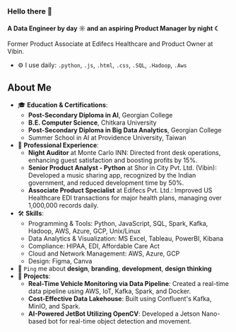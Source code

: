 ### Hello there 👋

#### A Data Engineer by day ☼ and an aspiring Product Manager by night ☾

Former Product Associate at Edifecs Healthcare and Product Owner at Vibin.
- ⚙️ I use daily: `.python`, `.js`, `.html`, `.css`, `.SQL`, `.Hadoop`, `.Aws`
  
## About Me
- 🎓 **Education & Certifications**: 
   - **Post-Secondary Diploma in AI**, Georgian College
   - **B.E. Computer Science**, Chitkara University
   - **Post-Secondary Diploma in Big Data Analytics**, Georgian College
   - Summer School in AI at Providence University, Taiwan
- 💼 **Professional Experience**:
   - **Night Auditor** at Monte Carlo INN: Directed front desk operations, enhancing guest satisfaction and boosting profits by 15%.
   - **Senior Product Analyst - Python** at Shor in City Pvt. Ltd. (Vibin): Developed a music sharing app, recognized by the Indian government, and reduced development time by 50%.
   - **Associate Product Specialist** at Edifecs Pvt. Ltd.: Improved US Healthcare EDI transactions for major health plans, managing over 1,000,000 records daily.
- 🛠 **Skills**:
   - Programming & Tools: Python, JavaScript, SQL, Spark, Kafka, Hadoop, AWS, Azure, GCP, Unix/Linux
   - Data Analytics & Visualization: MS Excel, Tableau, PowerBI, Kibana
   - Compliance: HIPAA, EDI, Affordable Care Act
   - Cloud and Network Management: AWS, Azure, GCP
   - Design: Figma, Canva
- 💬 `Ping` me about **design**, **branding**, **development**, **design thinking**
- 🌟 **Projects**:
   - **Real-Time Vehicle Monitoring via Data Pipeline**: Created a real-time data pipeline using AWS, IoT, Kafka, Spark, and Docker.
   - **Cost-Effective Data Lakehouse**: Built using Confluent's Kafka, MinIO, and Spark.
   - **AI-Powered JetBot Utilizing OpenCV**: Developed a Jetson Nano-based bot for real-time object detection and movement.
